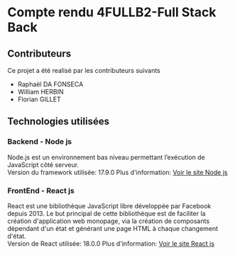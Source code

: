 # Compte rendu 4FULLB2-Full Stack Back

## Contributeurs 

Ce projet a été realisé par les contributeurs suivants

- Raphaël DA FONSECA
- William HERBIN
- Florian GILLET

## Technologies utilisées

### Backend - Node js

Node.js est un environnement bas niveau permettant l’exécution de JavaScript côté serveur.\
Version du framework utilisée: 17.9.0 
Plus d'information: [Voir le site Node js](https://nodejs.org/fr/about/)

### FrontEnd - React js

React est une bibliothèque JavaScript libre développée par Facebook depuis 2013. Le but principal de cette bibliothèque est de faciliter la création d'application web monopage, via la création de composants dépendant d'un état et générant une page HTML à chaque changement d'état.\
Version de React utilisée: 18.0.0
Plus d'information: [Voir le site React js](https://fr.reactjs.org/)
